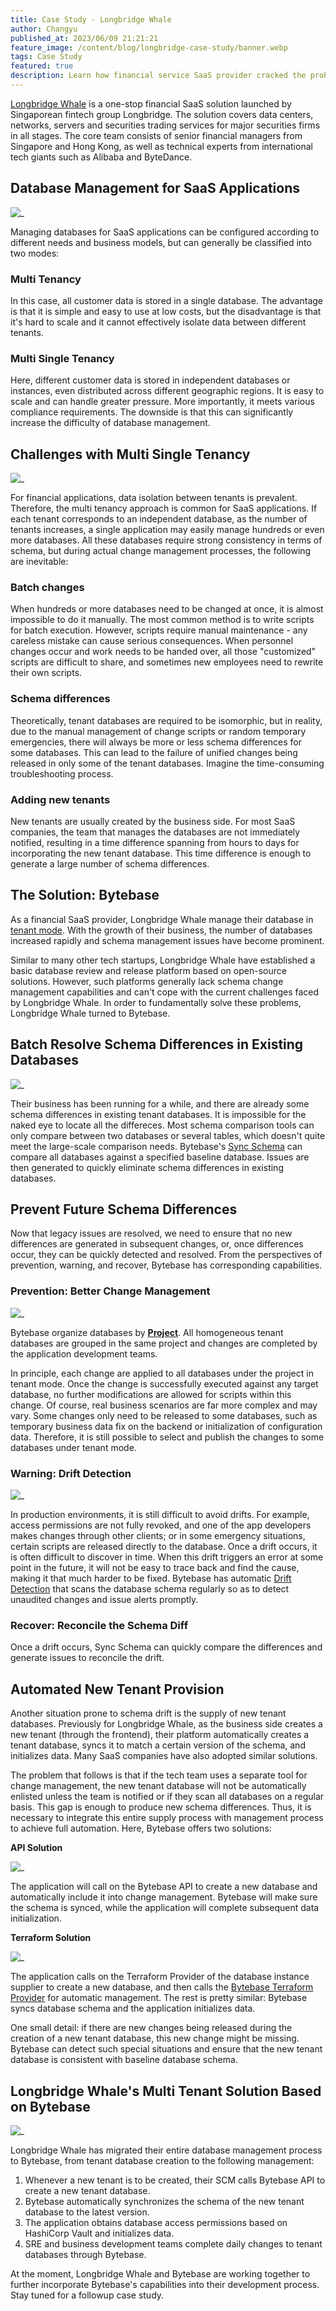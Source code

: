 ```yaml
---
title: Case Study - Longbridge Whale
author: Changyu
published_at: 2023/06/09 21:21:21
feature_image: /content/blog/longbridge-case-study/banner.webp
tags: Case Study
featured: true
description: Learn how financial service SaaS provider cracked the problem of schema changes in tenant mode with Bytebase.
---
```


[Longbridge Whale](https://longbridge.cloud/en/) is a one-stop financial SaaS solution launched by Singaporean fintech group Longbridge. The solution covers data centers, networks, servers and securities trading services for major securities firms in all stages. The core team consists of senior financial managers from Singapore and Hong Kong, as well as technical experts from international tech giants such as Alibaba and ByteDance.

## Database Management for SaaS Applications

![_](/content/blog/longbridge-case-study/multi-tenancy-vs-multi-single-tenancy.webp)

Managing databases for SaaS applications can be configured according to different needs and business models, but can generally be classified into two modes:

### Multi Tenancy

In this case, all customer data is stored in a single database. The advantage is that it is simple and easy to use at low costs, but the disadvantage is that it's hard to scale and it cannot effectively isolate data between different tenants.

### Multi Single Tenancy

Here, different customer data is stored in independent databases or instances, even distributed across different geographic regions. It is easy to scale and can handle greater pressure. More importantly, it meets various compliance requirements. The downside is that this can significantly increase the difficulty of database management.

## Challenges with Multi Single Tenancy

![_](/content/blog/longbridge-case-study/new-tenant.webp)

For financial applications, data isolation between tenants is prevalent. Therefore, the multi tenancy approach is common for SaaS applications. If each tenant corresponds to an independent database, as the number of tenants increases, a single application may easily manage hundreds or even more databases. All these databases require strong consistency in terms of schema, but during actual change management processes, the following are inevitable:

### Batch changes

When hundreds or more databases need to be changed at once, it is almost impossible to do it manually. The most common method is to write scripts for batch execution. However, scripts require manual maintenance - any careless mistake can cause serious consequences. When personnel changes occur and work needs to be handed over, all those "customized" scripts are difficult to share, and sometimes new employees need to rewrite their own scripts.

### Schema differences

Theoretically, tenant databases are required to be isomorphic, but in reality, due to the manual management of change scripts or random temporary emergencies, there will always be more or less schema differences for some databases. This can lead to the failure of unified changes being released in only some of the tenant databases. Imagine the time-consuming troubleshooting process.

### Adding new tenants

New tenants are usually created by the business side. For most SaaS companies, the team that manages the databases are not immediately notified, resulting in a time difference spanning from hours to days for incorporating the new tenant database. This time difference is enough to generate a large number of schema differences.

## The Solution: Bytebase

As a financial SaaS provider, Longbridge Whale manage their database in [tenant mode](/docs/concepts/tenant-database/). With the growth of their business, the number of databases increased rapidly and schema management issues have become prominent.

Similar to many other tech startups, Longbridge Whale have established a basic database review and release platform based on open-source solutions. However, such platforms generally lack schema change management capabilities and can't cope with the current challenges faced by Longbridge Whale. In order to fundamentally solve these problems, Longbridge Whale turned to Bytebase.

## Batch Resolve Schema Differences in Existing Databases

![_](/content/blog/longbridge-case-study/sync-schema.webp)

Their business has been running for a while, and there are already some schema differences in existing tenant databases. It is impossible for the naked eye to locate all the differeces. Most schema comparison tools can only compare between two databases or several tables, which doesn't quite meet the large-scale comparison needs. Bytebase's [Sync Schema](/docs/change-database/synchronize-schema/) can compare all databases against a specified baseline database. Issues are then generated to quickly eliminate schema differences in existing databases.

## Prevent Future Schema Differences

Now that legacy issues are resolved, we need to ensure that no new differences are generated in subsequent changes, or, once differences occur, they can be quickly detected and resolved. From the perspectives of prevention, warning, and recover, Bytebase has corresponding capabilities.

### Prevention: Better Change Management

![_](/content/blog/longbridge-case-study/publish-changes.webp)

Bytebase organize databases by [**Project**](/docs/concepts/data-model/#project). All homogeneous tenant databases are grouped in the same project and changes are completed by the application development teams.

In principle, each change are applied to all databases under the project in tenant mode. Once the change is successfully executed against any target database, no further modifications are allowed for scripts within this change. Of course, real business scenarios are far more complex and may vary. Some changes only need to be released to some databases, such as temporary business data fix on the backend or initialization of configuration data. Therefore, it is still possible to select and publish the changes to some databases under tenant mode.

### Warning: Drift Detection

![_](/content/blog/longbridge-case-study/drift-detection.webp)

In production environments, it is still difficult to avoid drifts. For example, access permissions are not fully revoked, and one of the app developers makes changes through other clients; or in some emergency situations, certain scripts are released directly to the database. Once a drift occurs, it is often difficult to discover in time. When this drift triggers an error at some point in the future, it will not be easy to trace back and find the cause, making it that much harder to be fixed. Bytebase has automatic [Drift Detection](/docs/change-database/drift-detection/) that scans the database schema regularly so as to detect unaudited changes and issue alerts promptly.

### Recover: Reconcile the Schema Diff

Once a drift occurs, Sync Schema can quickly compare the differences and generate issues to reconcile the drift.

## Automated New Tenant Provision

Another situation prone to schema drift is the supply of new tenant databases. Previously for Longbridge Whale, as the business side creates a new tenant (through the frontend), their platform automatically creates a tenant database, syncs it to match a certain version of the schema, and initializes data. Many SaaS companies have also adopted similar solutions.

The problem that follows is that if the tech team uses a separate tool for change management, the new tenant database will not be automatically enlisted unless the team is notified or if they scan all databases on a regular basis. This gap is enough to produce new schema differences. Thus, it is necessary to integrate this entire supply process with management process to achieve full automation. Here, Bytebase offers two solutions:

**API Solution**

![_](/content/blog/longbridge-case-study/api-solution.webp)

The application will call on the Bytebase API to create a new database and automatically include it into change management. Bytebase will make sure the schema is synced, while the application will complete subsequent data initialization.

**Terraform Solution**

![_](/content/blog/longbridge-case-study/terraform-solution.webp)

The application calls on the Terraform Provider of the database instance supplier to create a new database, and then calls the [Bytebase Terraform Provider](https://registry.terraform.io/providers/bytebase/bytebase/latest/docs) for automatic management. The rest is pretty similar: Bytebase syncs database schema and the application initializes data.

One small detail: if there are new changes being released during the creation of a new tenant database, this new change might be missing. Bytebase can detect such special situations and ensure that the new tenant database is consistent with baseline database schema.

## Longbridge Whale's Multi Tenant Solution Based on Bytebase

![_](/content/blog/longbridge-case-study/longbridge-whale-bytebase.webp)

Longbridge Whale has migrated their entire database management process to Bytebase, from tenant database creation to the following management:

1. Whenever a new tenant is to be created, their SCM calls Bytebase API to create a new tenant database.
2. Bytebase automatically synchronizes the schema of the new tenant database to the latest version.
3. The application obtains database access permissions based on HashiCorp Vault and initializes data.
4. SRE and business development teams complete daily changes to tenant databases through Bytebase.

At the moment, Longbridge Whale and Bytebase are working together to further incorporate Bytebase's capabilities into their development process. Stay tuned for a followup case study.